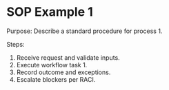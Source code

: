 # SOP Example 1
Purpose: Describe a standard procedure for process 1.

Steps:
1. Receive request and validate inputs.
2. Execute workflow task 1.
3. Record outcome and exceptions.
4. Escalate blockers per RACI.
